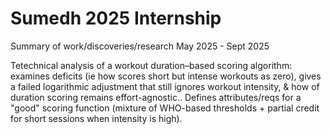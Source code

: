 # Sumedh 2025 Internship
Summary of work/discoveries/research May 2025 - Sept 2025


Tetechnical analysis of a workout duration–based scoring algorithm: examines deficits (ie how scores short but intense workouts as zero), gives a failed logarithmic adjustment that still ignores workout intensity, & how  of duration scoring remains effort-agnostic.. Defines attributes/reqs for a "good" scoring function (mixture of WHO-based thresholds + partial credit for short sessions when intensity is high).



